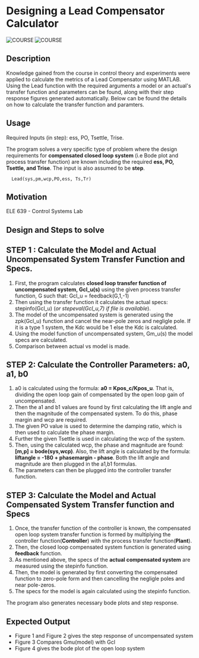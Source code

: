 # Designing a Lead Compensator Calculator 
<img align="left" alt="COURSE" src="https://img.shields.io/badge/Course-ELE--639-brightgreen"/>
<img align="left" alt="COURSE" src="https://img.shields.io/badge/Language%20-Matlab-yellow"/>
<br>

## Description 
Knowledge gained from the course in control theory and experiments were applied to calculate the metrics of a Lead Compensator using MATLAB. Using the Lead function with the required arguments a model or an actual's transfer function and parameters can be found, along with their step response figures generated automatically. Below can be found the details on how to calculate the transfer function and paramters.  

## Usage 
Required Inputs (in step): ess, PO, Tsettle, Trise.

The program solves a very specific type of problem where the design requirements for **compensated closed loop system** (i.e Bode plot and process transfer function) are known including the required **ess, PO, Tsettle, and Trise**. The input is also assumed to be **step**. 

```
  Lead(sys,pm,wcp,PO,ess, Ts,Tr)
``` 

## Motivation
ELE 639 - Control Systems Lab 

## Design and Steps to solve 
## **STEP 1** : Calculate the Model and Actual Uncompensated System Transfer Function and Specs. 
1. First, the program calculates **closed loop transfer function of uncompensated system, Gcl_u(s)** using the given process transfer function, G such that: Gcl_u = feedback(G,1,-1)
2. Then using the transfer function it calculates the actual specs: stepinfo(Gcl_u) (_or stepeval(Gcl_u,7) if file is available_). 
3. The model of the uncompensated system is generated using the zpk(Gcl_u) function and cancel the near-pole zeros and negligle pole. If it is a type 1 system, the Kdc would be 1 else the Kdc is calculated. 
4. Using the model function of uncompensated system, Gm_u(s) the model specs are calculated. 
5. Comparison between actual vs model is made. 

## **STEP 2**: Calculate the Controller Parameters: a0, a1, b0
1. a0 is calculated using the formula: **a0 = Kpos_c/Kpos_u**. That is, dividing the open loop gain of compensated by the open loop gain of uncompensated. 
2. Then the a1 and b1 values are found by first calculating the lift angle and then the magnitude of the compensated system. To do this, phase margin and wcp are required. 
3. The given PO value is used to determine the damping ratio, which is then used to calculate the phase margin. 
4. Further the given Tsettle is used in calculating the wcp of the system.
5. Then, using the calculated wcp, the phase and magnitude are found: **[m,p] = bode(sys,wcp)**. Also, the lift angle is calculated by the formula: **liftangle = -180 + phasemargin - phase**. Both the lift angle and magnitude are then plugged in the a1,b1 formulas. 
6. The parameters can then be plugged into the controller transfer function. 

## **STEP 3**: Calculate the Model and Actual Compensated System Transfer function and Specs
1. Once, the transfer function of the controller is known, the compensated open loop system transfer function is formed by multiplying the controller function(**Controller**) with the process transfer function(**Plant**).
2. Then, the closed loop compensated system function is generated using **feedback** function.
3. As mentioned above, the specs of the **actual compensated system** are measured using the stepinfo function.
4. Then, the model is generated by first converting the compensated function to zero-pole form and then cancelling the negligle poles and near pole-zeros. 
5. The specs for the model is again calculated using the stepinfo function. 

The program also generates necessary bode plots and step response. 

## Expected Output 
- Figure 1 and Figure 2 gives the step response of uncompensated system 
- Figure 3 Compares Gmu(model) with Gcl 
- Figure 4 gives the bode plot of the open loop system
